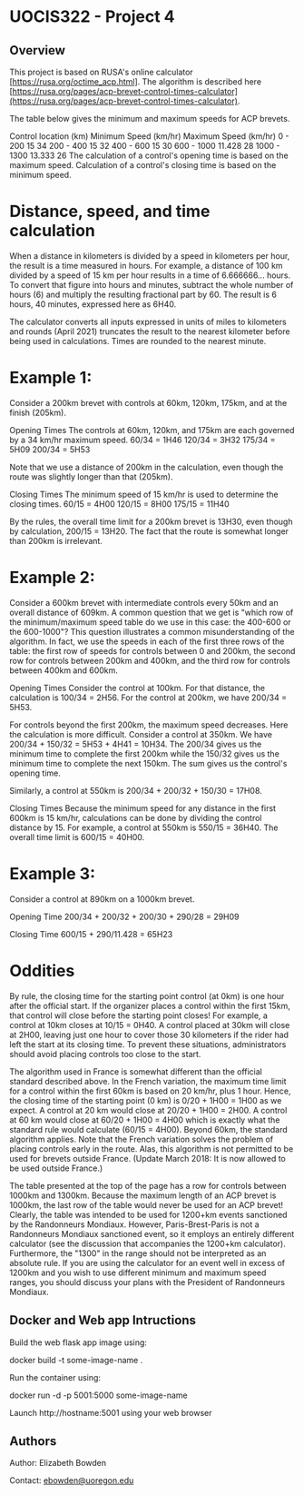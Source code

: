 # UOCIS322 - Project 4 #

## Overview

This project is based on RUSA's online calculator [https://rusa.org/octime_acp.html]. The algorithm is described here [https://rusa.org/pages/acp-brevet-control-times-calculator](https://rusa.org/pages/acp-brevet-control-times-calculator). 

The table below gives the minimum and maximum speeds for ACP brevets.

Control location (km)	Minimum Speed (km/hr)	Maximum Speed (km/hr)
0 - 200	15	34
200 - 400	15	32
400 - 600	15	30
600 - 1000	11.428	28
1000 - 1300	13.333	26
The calculation of a control's opening time is based on the maximum speed. Calculation of a control's closing time is based on the minimum speed.

# Distance, speed, and time calculation

When a distance in kilometers is divided by a speed in kilometers per hour, the result is a time measured in hours. For example, a distance of 100 km divided by a speed of 15 km per hour results in a time of 6.666666... hours. To convert that figure into hours and minutes, subtract the whole number of hours (6) and multiply the resulting fractional part by 60. The result is 6 hours, 40 minutes, expressed here as 6H40.

The calculator converts all inputs expressed in units of miles to kilometers and rounds (April 2021) truncates the result to the nearest kilometer before being used in calculations. Times are rounded to the nearest minute.

# Example 1:
Consider a 200km brevet with controls at 60km, 120km, 175km, and at the finish (205km).

Opening Times
The controls at 60km, 120km, and 175km are each governed by a 34 km/hr maximum speed. 
60/34 = 1H46 
120/34 = 3H32 
175/34 = 5H09 
200/34 = 5H53

Note that we use a distance of 200km in the calculation, even though the route was slightly longer than that (205km).

Closing Times
The minimum speed of 15 km/hr is used to determine the closing times. 
60/15 = 4H00 
120/15 = 8H00 
175/15 = 11H40

By the rules, the overall time limit for a 200km brevet is 13H30, even though by calculation, 200/15 = 13H20. The fact that the route is somewhat longer than 200km is irrelevant.

# Example 2:
Consider a 600km brevet with intermediate controls every 50km and an overall distance of 609km. A common question that we get is "which row of the minimum/maximum speed table do we use in this case: the 400-600 or the 600-1000"? This question illustrates a common misunderstanding of the algorithm. In fact, we use the speeds in each of the first three rows of the table: the first row of speeds for controls between 0 and 200km, the second row for controls between 200km and 400km, and the third row for controls between 400km and 600km.

Opening Times
Consider the control at 100km. For that distance, the calculation is 100/34 = 2H56. For the control at 200km, we have 200/34 = 5H53.

For controls beyond the first 200km, the maximum speed decreases. Here the calculation is more difficult. Consider a control at 350km. We have 200/34 + 150/32 = 5H53 + 4H41 = 10H34. The 200/34 gives us the minimum time to complete the first 200km while the 150/32 gives us the minimum time to complete the next 150km. The sum gives us the control's opening time.

Similarly, a control at 550km is 200/34 + 200/32 + 150/30 = 17H08.

Closing Times
Because the minimum speed for any distance in the first 600km is 15 km/hr, calculations can be done by dividing the control distance by 15. For example, a control at 550km is 550/15 = 36H40. The overall time limit is 600/15 = 40H00.

# Example 3:
Consider a control at 890km on a 1000km brevet.

Opening Time
200/34 + 200/32 + 200/30 + 290/28 = 29H09

Closing Time
600/15 + 290/11.428 = 65H23

# Oddities
By rule, the closing time for the starting point control (at 0km) is one hour after the official start. If the organizer places a control within the first 15km, that control will close before the starting point closes! For example, a control at 10km closes at 10/15 = 0H40. A control placed at 30km will close at 2H00, leaving just one hour to cover those 30 kilometers if the rider had left the start at its closing time. To prevent these situations, administrators should avoid placing controls too close to the start.

The algorithm used in France is somewhat different than the official standard described above. In the French variation, the maximum time limit for a control within the first 60km is based on 20 km/hr, plus 1 hour. Hence, the closing time of the starting point (0 km) is 0/20 + 1H00 = 1H00 as we expect. A control at 20 km would close at 20/20 + 1H00 = 2H00. A control at 60 km would close at 60/20 + 1H00 = 4H00 which is exactly what the standard rule would calculate (60/15 = 4H00). Beyond 60km, the standard algorithm applies. Note that the French variation solves the problem of placing controls early in the route. Alas, this algorithm is not permitted to be used for brevets outside France. (Update March 2018: It is now allowed to be used outside France.)

The table presented at the top of the page has a row for controls between 1000km and 1300km. Because the maximum length of an ACP brevet is 1000km, the last row of the table would never be used for an ACP brevet! Clearly, the table was intended to be used for 1200+km events sanctioned by the Randonneurs Mondiaux. However, Paris-Brest-Paris is not a Randonneurs Mondiaux sanctioned event, so it employs an entirely different calculator (see the discussion that accompanies the 1200+km calculator). Furthermore, the "1300" in the range should not be interpreted as an absolute rule. If you are using the calculator for an event well in excess of 1200km and you wish to use different minimum and maximum speed ranges, you should discuss your plans with the President of Randonneurs Mondiaux.

## Docker and Web app Intructions

Build the web flask app image using:

docker build -t some-image-name .

Run the container using:

docker run -d -p 5001:5000 some-image-name

Launch http://hostname:5001 using your web browser

## Authors

Author: Elizabeth Bowden

Contact: ebowden@uoregon.edu

